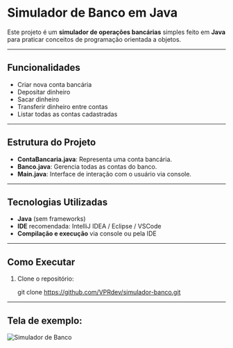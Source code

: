 # Simulador de Banco em Java

Este projeto é um **simulador de operações bancárias** simples feito em **Java** para praticar conceitos de programação orientada a objetos.

---

## Funcionalidades

- Criar nova conta bancária
- Depositar dinheiro
- Sacar dinheiro
- Transferir dinheiro entre contas
- Listar todas as contas cadastradas

---

## Estrutura do Projeto

- **ContaBancaria.java**: Representa uma conta bancária.
- **Banco.java**: Gerencia todas as contas do banco.
- **Main.java**: Interface de interação com o usuário via console.

---

## Tecnologias Utilizadas

- **Java** (sem frameworks)
- **IDE** recomendada: IntelliJ IDEA / Eclipse / VSCode
- **Compilação e execução** via console ou pela IDE

---

## Como Executar

1. Clone o repositório:
   
   git clone https://github.com/VPRdev/simulador-banco.git

---

## Tela de exemplo:
![Simulador de Banco](https://github.com/user-attachments/assets/23dda2f4-3a5c-43db-a3f4-233d366d6b6d)

   
